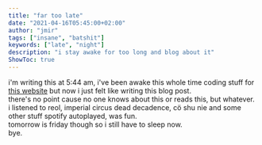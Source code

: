 ```yaml
---
title: "far too late"
date: "2021-04-16T05:45:00+02:00"
author: "jmir"
tags: ["insane", "batshit"]
keywords: ["late", "night"]
description: "i stay awake for too long and blog about it"
ShowToc: true
---
```

i'm writing this at 5:44 am, i've been awake this whole time coding stuff for [this website](https://new.osm.jmir.xyz) but now i just felt like writing this blog post.  
there's no point cause no one knows about this or reads this, but whatever.  
i listened to reol, imperial circus dead decadence, cö shu nie and some other stuff spotify autoplayed, was fun.  
tomorrow is friday though so i still have to sleep now.  
bye.
